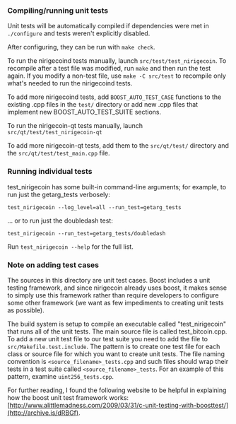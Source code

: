 ### Compiling/running unit tests

Unit tests will be automatically compiled if dependencies were met in `./configure`
and tests weren't explicitly disabled.

After configuring, they can be run with `make check`.

To run the nirigecoind tests manually, launch `src/test/test_nirigecoin`. To recompile
after a test file was modified, run `make` and then run the test again. If you
modify a non-test file, use `make -C src/test` to recompile only what's needed
to run the nirigecoind tests.

To add more nirigecoind tests, add `BOOST_AUTO_TEST_CASE` functions to the existing
.cpp files in the `test/` directory or add new .cpp files that
implement new BOOST_AUTO_TEST_SUITE sections.

To run the nirigecoin-qt tests manually, launch `src/qt/test/test_nirigecoin-qt`

To add more nirigecoin-qt tests, add them to the `src/qt/test/` directory and
the `src/qt/test/test_main.cpp` file.

### Running individual tests

test_nirigecoin has some built-in command-line arguments; for
example, to run just the getarg_tests verbosely:

    test_nirigecoin --log_level=all --run_test=getarg_tests

... or to run just the doubledash test:

    test_nirigecoin --run_test=getarg_tests/doubledash

Run `test_nirigecoin --help` for the full list.

### Note on adding test cases

The sources in this directory are unit test cases.  Boost includes a
unit testing framework, and since nirigecoin already uses boost, it makes
sense to simply use this framework rather than require developers to
configure some other framework (we want as few impediments to creating
unit tests as possible).

The build system is setup to compile an executable called "test_nirigecoin"
that runs all of the unit tests.  The main source file is called
test_bitcoin.cpp. To add a new unit test file to our test suite you need
to add the file to `src/Makefile.test.include`. The pattern is to create
one test file for each class or source file for which you want to create
unit tests.  The file naming convention is `<source_filename>_tests.cpp`
and such files should wrap their tests in a test suite
called `<source_filename>_tests`. For an example of this pattern,
examine `uint256_tests.cpp`.

For further reading, I found the following website to be helpful in
explaining how the boost unit test framework works:
[http://www.alittlemadness.com/2009/03/31/c-unit-testing-with-boosttest/](http://archive.is/dRBGf).
